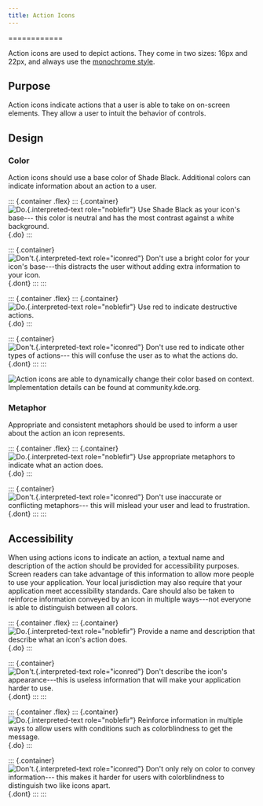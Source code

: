 ```yaml
---
title: Action Icons
---
```

============

Action icons are used to depict actions. They come in two sizes: 16px
and 22px, and always use the [monochrome style](index.html).

Purpose
-------

Action icons indicate actions that a user is able to take on on-screen
elements. They allow a user to intuit the behavior of controls.

Design
------

### Color

Action icons should use a base color of Shade Black. Additional colors
can indicate information about an action to a user.

::: {.container .flex}
::: {.container}
![`Do.`{.interpreted-text role="noblefir"} Use Shade Black as your
icon\'s base--- this color is neutral and has the most contrast against
a white background.](/hig/action-colour-do.png){.do}
:::

::: {.container}
![`Don't.`{.interpreted-text role="iconred"} Don\'t use a bright color
for your icon\'s base---this distracts the user without adding extra
information to your icon.](/hig/action-colour-dont.png){.dont}
:::
:::

::: {.container .flex}
::: {.container}
![`Do.`{.interpreted-text role="noblefir"} Use red to indicate
destructive actions.](/hig/action-colour-destructive-do.png){.do}
:::

::: {.container}
![`Don't.`{.interpreted-text role="iconred"} Don\'t use red to indicate
other types of actions--- this will confuse the user as to what the
actions do.](/hig/action-colour-destructive-dont.png){.dont}
:::
:::

![Action icons are able to dynamically change their color based on
context. Implementation details can be found at
[community.kde.org](https://community.kde.org/Guidelines_and_HOWTOs/Icon_Workflow_Tips#Embedding_stylesheets_in_SVGs).](/hig/action-colour-adaptable.png)

### Metaphor

Appropriate and consistent metaphors should be used to inform a user
about the action an icon represents.

::: {.container .flex}
::: {.container}
![`Do.`{.interpreted-text role="noblefir"} Use appropriate metaphors to
indicate what an action does.](/hig/action-metaphor-do.png){.do}
:::

::: {.container}
![`Don't.`{.interpreted-text role="iconred"} Don\'t use inaccurate or
conflicting metaphors--- this will mislead your user and lead to
frustration.](/hig/action-metaphor-dont.png){.dont}
:::
:::

Accessibility
-------------

When using actions icons to indicate an action, a textual name and
description of the action should be provided for accessibility purposes.
Screen readers can take advantage of this information to allow more
people to use your application. Your local jurisdiction may also require
that your application meet accessibility standards. Care should also be
taken to reinforce information conveyed by an icon in multiple
ways---not everyone is able to distinguish between all colors.

::: {.container .flex}
::: {.container}
![`Do.`{.interpreted-text role="noblefir"} Provide a name and
description that describe what an icon\'s action
does.](/hig/action-accessibility-do.png){.do}
:::

::: {.container}
![`Don't.`{.interpreted-text role="iconred"} Don\'t describe the icon\'s
appearance---this is useless information that will make your application
harder to use.](/hig/action-accessibility-dont.png){.dont}
:::
:::

::: {.container .flex}
::: {.container}
![`Do.`{.interpreted-text role="noblefir"} Reinforce information in
multiple ways to allow users with conditions such as colorblindness to
get the message.](/hig/action-accessibility-color-do.png){.do}
:::

::: {.container}
![`Don't.`{.interpreted-text role="iconred"} Don\'t only rely on color
to convey information--- this makes it harder for users with
colorblindness to distinguish two like icons
apart.](/hig/action-accessibility-color-dont.png){.dont}
:::
:::
